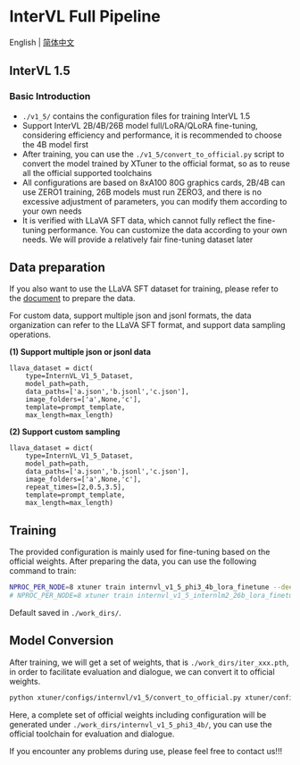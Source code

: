 # InterVL Full Pipeline

English | [简体中文](./README_zh-CN.md)

## InterVL 1.5

### Basic Introduction

- `./v1_5/` contains the configuration files for training InterVL 1.5
- Support InterVL 2B/4B/26B model full/LoRA/QLoRA fine-tuning, considering efficiency and performance, it is recommended to choose the 4B model first
- After training, you can use the `./v1_5/convert_to_official.py` script to convert the model trained by XTuner to the official format, so as to reuse all the official supported toolchains
- All configurations are based on 8xA100 80G graphics cards, 2B/4B can use ZERO1 training, 26B models must run ZERO3, and there is no excessive adjustment of parameters, you can modify them according to your own needs
- It is verified with LLaVA SFT data, which cannot fully reflect the fine-tuning performance. You can customize the data according to your own needs. We will provide a relatively fair fine-tuning dataset later

## Data preparation

If you also want to use the LLaVA SFT dataset for training, please refer to the [document](../../../docs/en/user_guides/dataset_prepare.md#llava-dataset) to prepare the data.

For custom data, support multiple json and jsonl formats, the data organization can refer to the LLaVA SFT format, and support data sampling operations.

**(1) Support multiple json or jsonl data**

```text
llava_dataset = dict(
    type=InternVL_V1_5_Dataset,
    model_path=path,
    data_paths=['a.json','b.jsonl','c.json'],
    image_folders=['a',None,'c'],
    template=prompt_template,
    max_length=max_length)
```

**(2) Support custom sampling**

```text
llava_dataset = dict(
    type=InternVL_V1_5_Dataset,
    model_path=path,
    data_paths=['a.json','b.jsonl','c.json'],
    image_folders=['a',None,'c'],
    repeat_times=[2,0.5,3.5],
    template=prompt_template,
    max_length=max_length)
```

## Training

The provided configuration is mainly used for fine-tuning based on the official weights. After preparing the data, you can use the following command to train:

```bash
NPROC_PER_NODE=8 xtuner train internvl_v1_5_phi3_4b_lora_finetune --deepspeed deepspeed_zero1
# NPROC_PER_NODE=8 xtuner train internvl_v1_5_internlm2_26b_lora_finetune.py --deepspeed deepspeed_zero3
```

Default saved in `./work_dirs/`.

## Model Conversion

After training, we will get a set of weights, that is `./work_dirs/iter_xxx.pth`, in order to facilitate evaluation and dialogue, we can convert it to official weights.

```bash
python xtuner/configs/internvl/v1_5/convert_to_official.py xtuner/configs/internvl/v1_5/internvl_v1_5_phi3_4b_lora_finetune.py ./work_dirs/iter_xxx.pth ./work_dirs/internvl_v1_5_phi3_4b/
```

Here, a complete set of official weights including configuration will be generated under `./work_dirs/internvl_v1_5_phi3_4b/`, you can use the official toolchain for evaluation and dialogue.

If you encounter any problems during use, please feel free to contact us!!!
